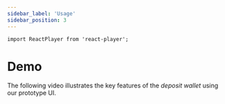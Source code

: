 ```yaml
---
sidebar_label: 'Usage'
sidebar_position: 3
---
```


```mdx-code-block
import ReactPlayer from 'react-player';
```

# Demo

The following video illustrates the key features of the _deposit wallet_ using our prototype UI.

<ReactPlayer controls url='https://deposit.pankzsoft.net/demo-full.mp4' />

